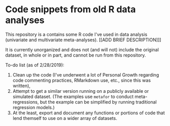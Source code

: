 # Code snippets from old R data analyses
This repository is a contains some R code I've used in data analysis (univariate and multivariate meta-analyses). [[ADD BRIEF DESCRIPTION]]]

It is currently unorganized and does not (and will not) include the original dataset, in whole or in part, and cannot be run from this repository.

To-do list (as of 2/28/2019): 
1. Clean up the code (I've underwent a lot of Personal Growth regarding code commenting practices, RMarkdown use, etc., since this was written), 
2. Attempt to get a similar version running on a publicly available or simulated dataset. (The examples use ```metafor``` to conduct meta-regressions, but the example can be simplified by running traditional regression models.)
3. At the least, export and document any functions or portions of code that lend themself to use on a wider array of datasets.

